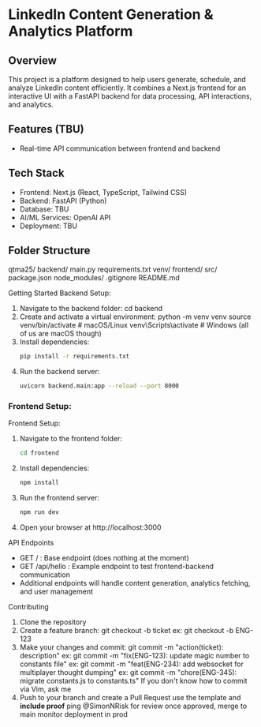 # LinkedIn Content Generation & Analytics Platform

## Overview

This project is a platform designed to help users generate, schedule, and analyze LinkedIn content efficiently.
It combines a Next.js frontend for an interactive UI with a FastAPI backend for data processing, API interactions, and analytics.

## Features (TBU)

- Real-time API communication between frontend and backend

## Tech Stack

- Frontend: Next.js (React, TypeScript, Tailwind CSS)
- Backend: FastAPI (Python)
- Database: TBU
- AI/ML Services: OpenAI API
- Deployment: TBU

## Folder Structure

qtma25/
backend/
main.py
requirements.txt
venv/
frontend/
src/
package.json
node_modules/
.gitignore
README.md

Getting Started
Backend Setup:

1. Navigate to the backend folder:
   cd backend
2. Create and activate a virtual environment:
   python -m venv venv
   source venv/bin/activate # macOS/Linux
   venv\Scripts\activate # Windows (all of us are macOS though)
3. Install dependencies:
   ```bash
   pip install -r requirements.txt
   ```
4. Run the backend server:
   ```bash
   uvicorn backend.main:app --reload --port 8000
   ```

### Frontend Setup:

Frontend Setup:

1. Navigate to the frontend folder:
   ```bash
   cd frontend
   ```
2. Install dependencies:
   ```bash
   npm install
   ```
3. Run the frontend server:
   ```bash
   npm run dev
   ```
4. Open your browser at http://localhost:3000

API Endpoints

- GET / : Base endpoint (does nothing at the moment)
- GET /api/hello : Example endpoint to test frontend-backend communication
- Additional endpoints will handle content generation, analytics fetching, and user management

Contributing

1. Clone the repository
2. Create a feature branch:
   git checkout -b ticket
   ex: git checkout -b ENG-123
3. Make your changes and commit:
   git commit -m "action(ticket): description"
   ex: git commit -m "fix(ENG-123): update magic number to constants file"
   ex: git commit -m "feat(ENG-234): add websocket for multiplayer thought dumping"
   ex: git commit -m "chore(ENG-345): migrate constants.js to constants.ts"
   If you don't know how to commit via Vim, ask me
4. Push to your branch and create a Pull Request
   use the template and **include proof**
   ping @SimonNRisk for review
   once approved, merge to main
   monitor deployment in prod
